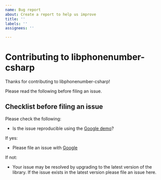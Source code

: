 ```yaml
---
name: Bug report
about: Create a report to help us improve
title: ''
labels: ''
assignees: ''

---
```


# Contributing to libphonenumber-csharp

Thanks for contributing to libphonenumber-csharp!

Please read the following before filing an issue.

## Checklist before filing an issue

Please check the following:
*   Is the issue reproducible using the
    [Google demo](http://libphonenumber.appspot.com/)?

   If yes:

*   Please file an issue with [Google](https://github.com/googlei18n/libphonenumber)

If not:

*   Your issue may be resolved by upgrading to the latest version of the
    library. If the issue exists in the latest version please file an issue here.
